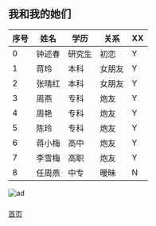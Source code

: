## 我和我的她们  
|序号|姓名|学历|关系|XX|
|---|---|---|---|---|
|0|钟述春|研究生|初恋|Y|
|1|蒋玲|本科|女朋友|Y|
|2|张晴红|本科|女朋友|Y|
|3|周燕|专科|炮友|Y|
|4|周艳|专科|炮友|Y|
|5|陈玲|专科|炮友|Y|
|6|蒋小梅|高中|炮友|Y|
|7|李雪梅|高职|炮友|Y|
|8|任周燕|中专|暧昧|N|

![ad](http://qg001.ddns.net:8088/dede/images/ad1.jpg) 
###
[首页](http://qg001.com)
